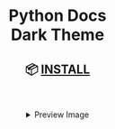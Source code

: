 <h1 align="center">
    <b>Python Docs</b><br>
    Dark Theme
</h1>
<h2 align="center">
    📦 <a href="https://github.com/maximilionus/python_docs_dark/raw/master/python_docs_dark.user.css">INSTALL</a>
</h2>
<br><br>

<details align="center">
    <summary>Preview Image</summary>
    <img src="./images/preview.jpg">
</details>
